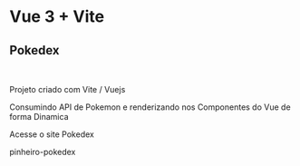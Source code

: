# Vue 3 + Vite

<h2>Pokedex</h2>
<br>
<p>Projeto criado com Vite / Vuejs</p>
<p>Consumindo API de Pokemon e renderizando nos Componentes do Vue de forma Dinamica</p>
<p>Acesse o site Pokedex</p>
<a src="https://pinheiro-pokedex.netlify.app/">pinheiro-pokedex</a>
